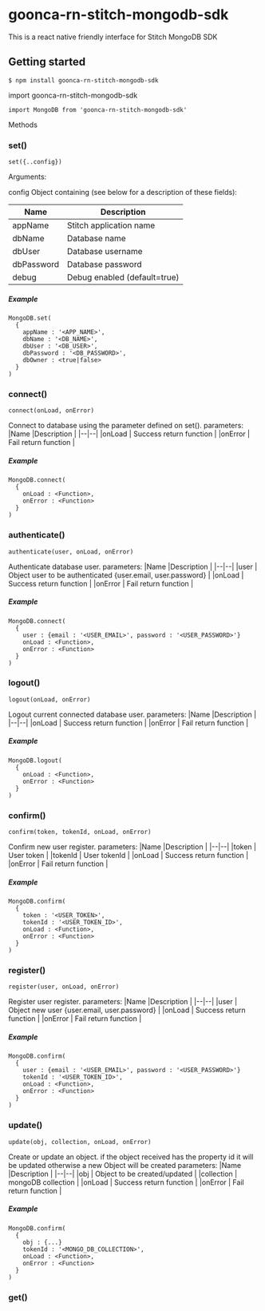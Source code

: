 # goonca-rn-stitch-mongodb-sdk

This is a react native friendly interface for Stitch MongoDB SDK

## Getting started
```
$ npm install goonca-rn-stitch-mongodb-sdk
```
import goonca-rn-stitch-mongodb-sdk
```
import MongoDB from 'goonca-rn-stitch-mongodb-sdk'
```

Methods

### set()
```
set({..config})
```
Arguments:

config <Object>
Object containing (see below for a description of these fields):

|Name  |Description  |
|--|--|
|appName  | Stitch application name |
|dbName  | Database name |
|dbUser  | Database username |
|dbPassword  | Database password |
|debug  | Debug enabled (default=true) |


##### Example
```
MongoDB.set(
  {
    appName : '<APP_NAME>',
    dbName : '<DB_NAME>',
    dbUser : '<DB_USER>',
    dbPassword : '<DB_PASSWORD>',
    dbOwner : <true|false>
  }
)
```

### connect()
```
connect(onLoad, onError)
```
Connect to database using the parameter defined on set().
parameters:
|Name  |Description  |
|--|--|
|onLoad  | Success return function |
|onError  | Fail return function |


##### Example
```
MongoDB.connect(
  {
    onLoad : <Function>,
    onError : <Function>
  }
)
```

### authenticate()
```
authenticate(user, onLoad, onError)
```
Authenticate database user.
parameters:
|Name  |Description  |
|--|--|
|user  | Object user to be authenticated {user.email, user.password} |
|onLoad  | Success return function |
|onError  | Fail return function |


##### Example
```
MongoDB.connect(
  {
    user : {email : '<USER_EMAIL>', password : '<USER_PASSWORD>'}
    onLoad : <Function>,
    onError : <Function>
  }
)
```

### logout()
```
logout(onLoad, onError)
```
Logout current connected database user.
parameters:
|Name  |Description  |
|--|--|
|onLoad  | Success return function |
|onError  | Fail return function |


##### Example
```
MongoDB.logout(
  {
    onLoad : <Function>,
    onError : <Function>
  }
)
```

### confirm()
```
confirm(token, tokenId, onLoad, onError)
```
Confirm new user register.
parameters:
|Name  |Description  |
|--|--|
|token  | User token |
|tokenId  | User tokenId |
|onLoad  | Success return function |
|onError  | Fail return function |


##### Example
```
MongoDB.confirm(
  {
    token : '<USER_TOKEN>',
    tokenId : '<USER_TOKEN_ID>',
    onLoad : <Function>,
    onError : <Function>
  }
)
```

### register()
```
register(user, onLoad, onError)
```
Register user register.
parameters:
|Name  |Description  |
|--|--|
|user  | Object new user {user.email, user.password} |
|onLoad  | Success return function |
|onError  | Fail return function |


##### Example
```
MongoDB.confirm(
  {
    user : {email : '<USER_EMAIL>', password : '<USER_PASSWORD>'}
    tokenId : '<USER_TOKEN_ID>',
    onLoad : <Function>,
    onError : <Function>
  }
)
```

### update()
```
update(obj, collection, onLoad, onError)
```
Create or update an object.
if the object received has the property id it will be updated
otherwise a new Object will be created
parameters:
|Name  |Description  |
|--|--|
|obj  | Object to be created/updated |
|collection  | mongoDB collection |
|onLoad  | Success return function |
|onError  | Fail return function |


##### Example
```
MongoDB.confirm(
  {
    obj : {...}
    tokenId : '<MONGO_DB_COLLECTION>',
    onLoad : <Function>,
    onError : <Function>
  }
)
```

### get()
